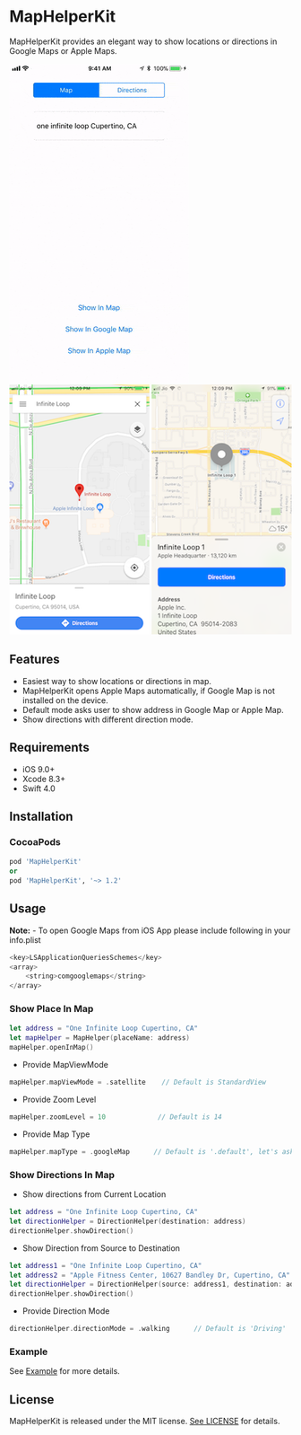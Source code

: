 # MapHelperKit
MapHelperKit provides an elegant way to show locations or directions in Google Maps or Apple Maps.

![Alt text](/Images/video.gif?raw=true "Video")
![Alt text](/Images/image1.png?raw=true "Google Map")
![Alt text](/Images/image2.png?raw=true "Apple Map")

## Features

- Easiest way to show locations or directions in map.
- MapHelperKit opens Apple Maps automatically, if Google Map is not installed on the device.
- Default mode asks user to show address in Google Map or Apple Map.
- Show directions with different direction mode.

## Requirements

- iOS 9.0+
- Xcode 8.3+
- Swift 4.0

## Installation

### CocoaPods

```ruby
pod 'MapHelperKit'
or
pod 'MapHelperKit', '~> 1.2'
```

## Usage

**Note:** - To open Google Maps from iOS App please include following in your info.plist
```swift
<key>LSApplicationQueriesSchemes</key>
<array>
    <string>comgooglemaps</string>
</array>
```
### Show Place In Map

```swift
let address = "One Infinite Loop Cupertino, CA"
let mapHelper = MapHelper(placeName: address)
mapHelper.openInMap()
```
- Provide MapViewMode
```swift
mapHelper.mapViewMode = .satellite    // Default is StandardView
```
- Provide Zoom Level
```swift
mapHelper.zoomLevel = 10             // Default is 14
```

- Provide Map Type
```swift
mapHelper.mapType = .googleMap      // Default is '.default', let's ask user to select map to open
```

### Show Directions In Map
- Show directions from Current Location

```swift
let address = "One Infinite Loop Cupertino, CA"
let directionHelper = DirectionHelper(destination: address)
directionHelper.showDirection()
```

- Show Direction from Source to Destination

```swift
let address1 = "One Infinite Loop Cupertino, CA"
let address2 = "Apple Fitness Center, 10627 Bandley Dr, Cupertino, CA"
let directionHelper = DirectionHelper(source: address1, destination: address2)
directionHelper.showDirection()
```

- Provide Direction Mode
```swift
directionHelper.directionMode = .walking      // Default is 'Driving'
```

### Example
See [Example](https://github.com/rushisangani/MapHelperKit/tree/master/MapHelperKitExample) for more details.

## License

MapHelperKit is released under the MIT license. [See LICENSE](https://github.com/rushisangani/MapHelperKit/blob/master/LICENSE) for details.
